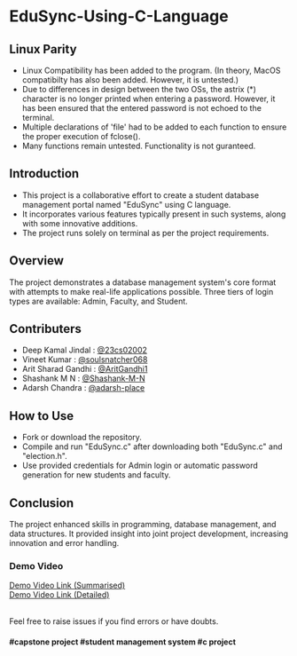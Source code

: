 # EduSync-Using-C-Language

## Linux Parity

- Linux Compatibility has been added to the program. (In theory, MacOS compatibilty has also been added. However, it is untested.)
- Due to differences in design between the two OSs, the astrix (*) character is no longer printed when entering a password. However, it has been ensured that the entered password is not echoed to the terminal.
- Multiple declarations of 'file' had to be added to each function to ensure the proper execution of fclose().
- Many functions remain untested. Functionality is not guranteed.


## Introduction

- This project is a collaborative effort to create a student database management portal named "EduSync" using C language.
- It incorporates various features typically present in such systems, along with some innovative additions.
- The project runs solely on terminal as per the project requirements.

## Overview

The project demonstrates a database management system's core format with attempts to make real-life applications possible. Three tiers of login types are available: Admin, Faculty, and Student.

## Contributers

- Deep Kamal Jindal : [@23cs02002](https://www.github.com/23cs02002)
- Vineet Kumar : [@soulsnatcher068](https://github.com/soulsnatcher068)
- Arit Sharad Gandhi : [@AritGandhi1](https://github.com/AritGandhi1)
- Shashank M N : [@Shashank-M-N](https://github.com/Shashank-M-N)
- Adarsh Chandra : [@adarsh-place](https://github.com/adarsh-place)

## How to Use

- Fork or download the repository.
- Compile and run "EduSync.c" after downloading both "EduSync.c" and "election.h".
- Use provided credentials for Admin login or automatic password generation for new students and faculty.

## Conclusion

The project enhanced skills in programming, database management, and data structures. It provided insight into joint project development, increasing innovation and error handling.

### Demo Video

[Demo Video Link (Summarised)](https://drive.google.com/file/d/1QowkTzwl9TryC6HOuLcktZW9pyhT-uS0/view?usp=sharing )   
[Demo Video Link (Detailed)](https://drive.google.com/file/d/1IR8L2dVcA8Mv0LF5AgurYAga2H1R8eSK/view?usp=drive_link )

\
Feel free to raise issues if you find errors or have doubts.

#### #capstone project #student management system #c project
